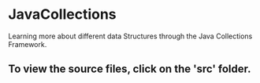 # JavaCollections
Learning more about different data Structures through the Java Collections Framework.

## To view the source files, click on the 'src' folder.
